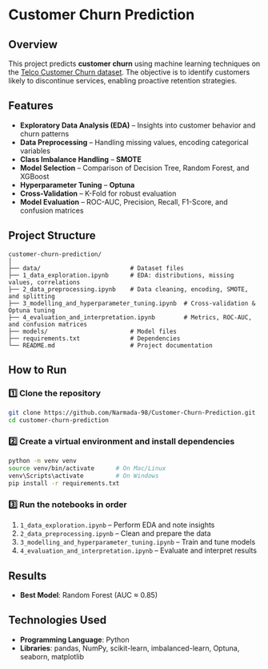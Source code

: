# Customer Churn Prediction

## Overview

This project predicts **customer churn** using machine learning techniques on the [Telco Customer Churn dataset](https://www.kaggle.com/datasets/blastchar/telco-customer-churn). The objective is to identify customers likely to discontinue services, enabling proactive retention strategies.

## Features

* **Exploratory Data Analysis (EDA)** – Insights into customer behavior and churn patterns
* **Data Preprocessing** – Handling missing values, encoding categorical variables
* **Class Imbalance Handling** – **SMOTE**
* **Model Selection** – Comparison of Decision Tree, Random Forest, and XGBoost
* **Hyperparameter Tuning** – **Optuna** 
* **Cross-Validation** – K-Fold for robust evaluation
* **Model Evaluation** – ROC-AUC, Precision, Recall, F1-Score, and confusion matrices

## Project Structure

```text
customer-churn-prediction/
│
├── data/                         # Dataset files 
├── 1_data_exploration.ipynb      # EDA: distributions, missing values, correlations
├── 2_data_preprocessing.ipynb    # Data cleaning, encoding, SMOTE, and splitting
├── 3_modelling_and_hyperparameter_tuning.ipynb  # Cross-validation & Optuna tuning
├── 4_evaluation_and_interpretation.ipynb        # Metrics, ROC-AUC, and confusion matrices
├── models/                       # Model files
├── requirements.txt              # Dependencies
└── README.md                     # Project documentation
```

## How to Run

### 1️⃣ **Clone the repository**

```bash
git clone https://github.com/Narmada-98/Customer-Churn-Prediction.git
cd customer-churn-prediction
```

### 2️⃣ **Create a virtual environment and install dependencies**

```bash
python -m venv venv
source venv/bin/activate      # On Mac/Linux
venv\Scripts\activate         # On Windows
pip install -r requirements.txt
```

### 3️⃣ **Run the notebooks in order**

1. `1_data_exploration.ipynb` – Perform EDA and note insights
2. `2_data_preprocessing.ipynb` – Clean and prepare the data
3. `3_modelling_and_hyperparameter_tuning.ipynb` – Train and tune models
4. `4_evaluation_and_interpretation.ipynb` – Evaluate and interpret results

## Results

* **Best Model**: Random Forest (AUC ≈ 0.85)

## Technologies Used

* **Programming Language**: Python
* **Libraries**: pandas, NumPy, scikit-learn, imbalanced-learn, Optuna, seaborn, matplotlib

